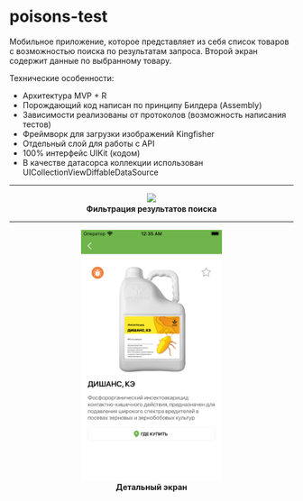 # poisons-test

Мобильное приложение, которое представляет из себя список товаров c возможностью поиска по результатам запроса. Второй экран содержит данные по выбранному товару.

Технические особенности:

- Архитектура MVP + R
- Порождающий код написан по принципу Билдера (Assembly)
- Зависимости реализованы от протоколов (возможность написания тестов)
- Фреймворк для загрузки изображений Kingfisher
- Отдельный слой для работы с API
- 100% интерфейс UIKit (кодом)
- В качестве датасорса коллекции использован UICollectionViewDiffableDataSource
_____________
<div align="center">
  <img src="https://github.com/MikhailUstyantsev/poisons-test/blob/main/SearchDemo.gif" width="300px" />
</div>
<div align="center">
  <b>
  Фильтрация результатов поиска
    </b>
</div>

_____________

<div align="center">
  <img src="https://github.com/MikhailUstyantsev/poisons-test/blob/main/DetailScreen.png" width="250"/>
</div>
<div align="center">
  <b>
     Детальный экран
  </b>
</div>
